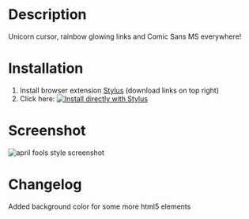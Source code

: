 # Description

Unicorn cursor, rainbow glowing links and Comic Sans MS everywhere!

# Installation

1. Install browser extension [Stylus](https://add0n.com/stylus.html) (download links on top right)
2. Click here: [![Install directly with Stylus](https://img.shields.io/badge/Install%20directly%20with-Stylus-238b8b.svg)](https://raw.githubusercontent.com/stonecrusher/stylus-UserCSS/master/aprilfools/aprilfools.user.css)

# Screenshot

![april fools style screenshot](https://user-images.githubusercontent.com/1388389/42380932-ceb3c7e8-812f-11e8-8196-40a4f880643c.png)

# Changelog

Added background color for some more html5 elements
